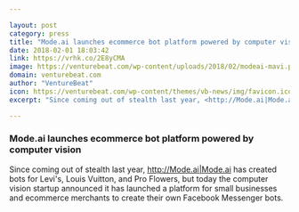 ```yaml
---

layout: post
category: press
title: "Mode.ai launches ecommerce bot platform powered by computer vision"
date: 2018-02-01 18:03:42
link: https://vrhk.co/2E8yCMA
image: https://venturebeat.com/wp-content/uploads/2018/02/modeai-mavi.png?fit=780%2C451&strip=all
domain: venturebeat.com
author: "VentureBeat"
icon: https://venturebeat.com/wp-content/themes/vb-news/img/favicon.ico
excerpt: "Since coming out of stealth last year, <http://Mode.ai|Mode.ai> has created bots for Levi's, Louis Vuitton, and Pro Flowers, but today the computer vision startup announced it has launched a platform for small businesses and ecommerce merchants to create their own Facebook Messenger bots."

---
```


### Mode.ai launches ecommerce bot platform powered by computer vision

Since coming out of stealth last year, <http://Mode.ai|Mode.ai> has created bots for Levi's, Louis Vuitton, and Pro Flowers, but today the computer vision startup announced it has launched a platform for small businesses and ecommerce merchants to create their own Facebook Messenger bots.